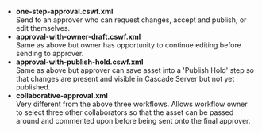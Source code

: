 *   **one-step-approval.cswf.xml**  
    Send to an approver who can request changes, accept and publish, or edit themselves.
*   **approval-with-owner-draft.cswf.xml**  
    Same as above but owner has opportunity to continue editing before sending to approver.
*   **approval-with-publish-hold.cswf.xml**  
    Same as above but approver can save asset into a 'Publish Hold' step so that changes
    are present and visible in Cascade Server but not yet published.
*   **collaborative-approval.xml**  
    Very different from the above three workflows. Allows workflow owner to select three other
    collaborators so that the asset can be passed around and commented upon before being sent
    onto the final approver.